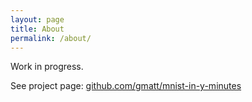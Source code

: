 ```yaml
---
layout: page
title: About
permalink: /about/
---
```


Work in progress.

See project page: [github.com/gmatt/mnist-in-y-minutes](https://github.com/gmatt/mnist-in-y-minutes)
